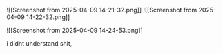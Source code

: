 ![[Screenshot from 2025-04-09 14-21-32.png]]
![[Screenshot from 2025-04-09 14-22-32.png]]

![[Screenshot from 2025-04-09 14-24-53.png]]


i didnt understand shit,


